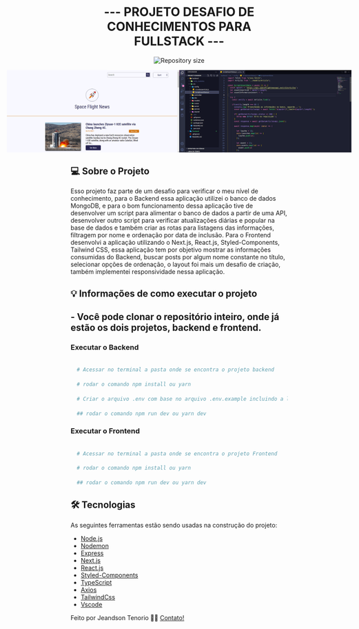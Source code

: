 <h1 align="center">
   --- PROJETO DESAFIO DE CONHECIMENTOS PARA FULLSTACK ---
</h1>

<p align="center">
  <img alt="Repository size" src="https://img.shields.io/static/v1?label=Last%20commit&message=December&color=yellowgreen&style=for-the-badge&logo=Slack">
</p>

<p align="center" style="display: flex; align-items: flex-start; justify-content: center;">
  <img alt="PROJECT" title="#PROJECT" src="https://raw.githubusercontent.com/jeandsontb/Project-Coodesh/main/Screen/challenge00.png" width="400px">
  <img alt="PROJECT" title="#PROJECT" src="https://raw.githubusercontent.com/jeandsontb/Project-Coodesh/main/Screen/challenge01.png" width="400px">
</p>

## 💻 Sobre o Projeto

Esso projeto faz parte de um desafio para verificar o meu nível de conhecimento, para o Backend essa aplicação utilizei o banco de dados MongoDB, e para o bom funcionamento dessa aplicação tive de desenvolver um script para alimentar o banco de dados a partir de uma API, desenvolver outro script para verificar atualizações diárias e popular na base de dados e também criar as rotas para listagens das informações, filtragem por nome e ordenação por data de inclusão. Para o Frontend desenvolvi a aplicação utilizando o Next.js, React.js, Styled-Components, Tailwind CSS, essa aplicação tem por objetivo mostrar as informações consumidas do Backend, buscar posts por algum nome constante no título, selecionar opções de ordenação, o layout foi mais um desafio de criação, também implementei responsividade nessa aplicação.


## 💡 Informações de como executar o projeto

  ## - Você pode clonar o repositório inteiro, onde já estão os dois projetos, backend e frontend.

  ### Executar o Backend

```bash

  # Acessar no terminal a pasta onde se encontra o projeto backend

  # rodar o comando npm install ou yarn

  # Criar o arquivo .env com base no arquivo .env.example incluindo a linha de conexão

  ## rodar o comando npm run dev ou yarn dev
```

  ### Executar o Frontend

```bash
  
  # Acessar no terminal a pasta onde se encontra o projeto Frontend

  # rodar o comando npm install ou yarn

  ## rodar o comando npm run dev ou yarn dev

```

## 🛠 Tecnologias

As seguintes ferramentas estão sendo usadas na construção do projeto:


- [Node.js][node]
- [Nodemon][nodemon]
- [Express][express]
- [Next.js][next]
- [React.js][react]
- [Styled-Components][styled]
- [TypeScript][typescript]
- [Axios][axios]
- [TailwindCss][css]
- [Vscode][vscode]

Feito por Jeandson Tenorio 👋🏽 [Contato!](https://www.linkedin.com/in/jeandson/)

[next]:https://nextjs.org/
[uuid]:https://www.npmjs.com/package/uuid
[react]: https://pt-br.reactjs.org/
[styled]: https://styled-components.com/
[nodejs]: https://nodejs.org/
[express]: https://expressjs.com/pt-br/
[typescript]: https://www.typescriptlang.org/
[Vscode]: https://code.visualstudio.com/
[nodemon]: https://www.npmjs.com/package/nodemon
[node]:https://nodejs.org/en/
[axios]:https://axios-http.com/docs/intro
[css]:https://tailwindcss.com/